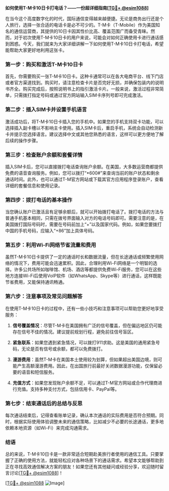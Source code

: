 **如何使用T-M卡10日卡打电话？——一份超详细指南[[TG💪+ @esim1088](https://t.me/s/esim1088)]**

在当今这个高度数字化的时代，国际通信变得越来越便捷。无论是商务出行还是个人旅行，选择一张合适的电话卡是必不可少的。T-M卡（T-Mobile）作为美国知名的通信运营商，其提供的10日卡因其性价比高、覆盖范围广而备受青睐。然而，对于初次使用T-M卡10日卡的用户来说，可能会对如何正确使用卡进行通话感到困惑。今天，我们就来为大家详细讲解一下如何使用T-M卡10日卡打电话，希望能帮助大家更好地利用这张卡。

### **第一步：购买和激活T-M卡10日卡**

首先，你需要购买一张T-M卡10日卡。这种卡通常可以在各大电商平台、线下门店或者官方渠道找到。购买时，请注意检查卡片是否完好无损，并确保包装内的说明书齐全。购买完成后，按照说明书上的指引激活卡片。一般来说，激活过程非常简单，只需拨打指定号码或通过官方网站输入SIM卡序列号即可完成激活。

### **第二步：插入SIM卡并设置手机语言**

激活成功后，将T-M卡10日卡插入您的手机中。如果您的手机支持双卡功能，可以选择插入副卡槽以不影响主卡使用。插入SIM卡后，重启手机，系统会自动检测新卡并提示您选择语言。建议选择中文或其他您熟悉的语言，这样可以更方便地了解后续的操作步骤。

### **第三步：检查账户余额和套餐详情**

插入SIM卡后，您可以直接拨打电话查询账户余额。在美国，大多数运营商都提供免费的语音查询服务。例如，您可以拨打“*600#”来查询当前的账户状态和剩余通话时间。此外，也可以通过T-M官方网站或下载其官方应用程序登录账户，查看详细的套餐信息和使用记录。

### **第四步：拨打电话的基本操作**

当您确认账户已激活且有足够余额后，就可以开始拨打电话了。拨打电话的方法与普通手机基本相同，只需在拨号界面输入对方的电话号码即可。需要注意的是，在美国拨打国际号码时，需要在号码前加上“+”以及国家代码。例如，如果您要拨打中国的手机号码，应输入“+86”加上具体号码。

### **第五步：利用Wi-Fi网络节省流量和费用**

虽然T-M卡10日卡提供了一定的通话时长和数据流量，但在长途通话或频繁使用网络的情况下，费用可能会迅速累积。因此，合理利用Wi-Fi网络是一个明智的选择。许多公共场所如咖啡馆、机场、酒店等都提供免费Wi-Fi服务，您可以在这些地方连接Wi-Fi后使用VoIP软件（如WhatsApp、Skype等）进行通话，这样既能节省费用，又能保持通讯畅通。

### **第六步：注意事项及常见问题解答**

在使用T-M卡10日卡的过程中，还有一些小技巧和注意事项可以帮助您更好地享受服务：

1. **信号覆盖情况**：尽管T-M卡在美国拥有广泛的信号覆盖，但在偏远地区仍可能存在信号不佳的情况。建议提前规划行程，避免前往信号盲区。
   
2. **紧急联系**：如果您遇到紧急情况，可以拨打911求助。这是美国的通用紧急号码，无论是否有信号或余额，都可以免费拨打。

3. **漫游费用**：虽然T-M卡在美国本土使用较为划算，但如果超出美国边境，则可能产生高额漫游费用。因此，在出国旅行前最好关闭数据漫游功能，仅保留必要的语音和短信服务。

4. **充值方式**：如果您发现账户余额不足，可以通过T-M官方网站或合作代理商进行充值。支持多种支付方式，包括信用卡、PayPal等。

### **第七步：结束通话后的总结与反思**

每次通话结束后，记得查看账单记录，确认本次通话的实际费用是否符合预期。同时，根据实际使用体验调整未来的通信策略，比如减少不必要的长途通话，更多地依赖本地资源（如Wi-Fi）来完成沟通需求。

### **结语**

总的来说，T-M卡10日卡是一款非常适合短期赴美旅行者使用的通信工具。只要掌握了正确的使用方法，就能轻松应对各种场景下的通话需求。希望本文能够帮助到正在寻找高效通信解决方案的朋友！如果您还有其他疑问或经验分享，欢迎随时留言讨论[[TG💪+ @esim1088](https://t.me/s/esim1088)]！

[[TG💪+ @esim1088](https://t.me/s/esim1088) ![Image](https://i.postimg.cc/4NQfJmqS/Snipaste-2025-05-13-00-14-12.png)]
